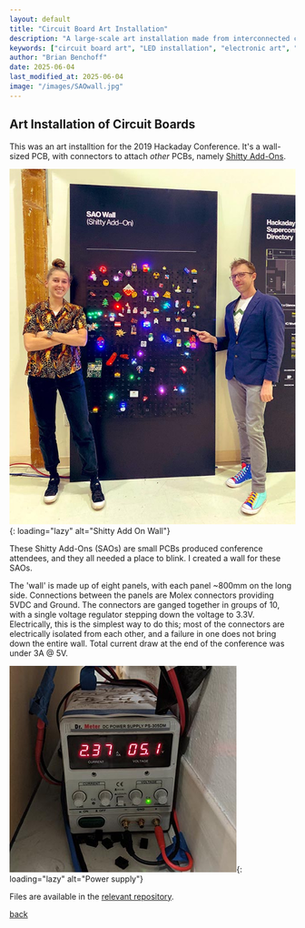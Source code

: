 ```yaml
---
layout: default
title: "Circuit Board Art Installation"
description: "A large-scale art installation made from interconnected circuit boards, featuring modular power distribution and LED lighting effects"
keywords: ["circuit board art", "LED installation", "electronic art", "modular design", "PCB art", "interactive installation", "maker art", "hardware art"]
author: "Brian Benchoff"
date: 2025-06-04
last_modified_at: 2025-06-04
image: "/images/SAOwall.jpg"
---
```


## Art Installation of Circuit Boards

This was an art installtion for the 2019 Hackaday Conference. It's a wall-sized PCB, with connectors to attach _other_ PCBs, namely <a href="https://hackaday.com/2019/03/20/introducing-the-shitty-add-on-v1-69bis-standard/">Shitty Add-Ons</a>.

![Shitty Add On Wall](/images/SAOwall.jpg){: loading="lazy" alt="Shitty Add On Wall"}


These Shitty Add-Ons (SAOs) are small PCBs produced conference attendees, and they all needed a place to blink. I created a wall for these SAOs.

The 'wall' is made up of eight panels, with each panel ~800mm on the long side. Connections between the panels are Molex connectors providing 5VDC and Ground. The connectors are ganged together in groups of 10, with a single voltage regulator stepping down the voltage to 3.3V. Electrically, this is the simplest way to do this; most of the connectors are electrically isolated from each other, and a failure in one does not bring down the entire wall. Total current draw at the end of the conference was under 3A @ 5V.

![Power supply](/images/SAOPower.jpg){: loading="lazy" alt="Power supply"}

Files are available in the [relevant repository](https://github.com/bbenchoff/ShittyWall).

[back](../)

